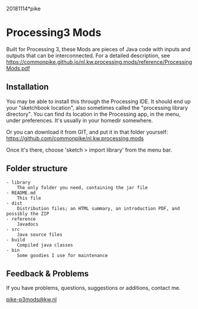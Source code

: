 20181114*pike

# Processing3 Mods

Built for Processing 3, these Mods are pieces of Java code with inputs 
and outputs that can be interconnected. For a detailed description, see
https://commonpike.github.io/nl.kw.processing.mods/reference/ProcessingMods.pdf

## Installation

You may be able to install this through the Processing IDE.
It should end up your "sketchbook location",
also sometimes called the "processing library directory".
You can find its location in the Processing app, in the menu,
under preferences. It's usually in your homedir somewhere.

Or you can download it from GIT, and put it in that folder
yourself: 
https://github.com/commonpike/nl.kw.processing.mods

Once it's there, choose 'sketch > import library'
from the menu bar.

## Folder structure

```
- library
    The only folder you need, containing the jar file
- README.md 
    This file
- dist
    Distribution files; an HTML summary, an introduction PDF, and possibly the ZIP
- reference
    Javadocs
- src
    Java source files
- build
    Compiled java classes
- bin
    Some goodies I use for maintenance
```

## Feedback & Problems 

If you have problems, questions, suggestions or
additions, contact me.


pike-p3mods@kw.nl